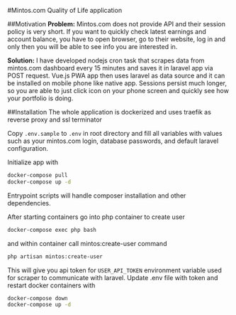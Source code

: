 #Mintos.com Quality of Life application

##Motivation
**Problem:**
Mintos.com does not provide API and their session policy is very short. If you want to quickly check latest earnings 
and account balance, you have to open browser, go to their website, log in and only then you will be able to see info 
you are interested in.

**Solution:**
I have developed nodejs cron task that scrapes data from mintos.com dashboard every 15 minutes and saves it in laravel 
app via POST request. Vue.js PWA app then uses laravel as data source and it can be installed on mobile phone like 
native app. Sessions persist much longer, so you are able to just click icon on your phone screen and quickly see how 
your portfolio is doing.

##Installation
The whole application is dockerized and uses traefik as reverse proxy and ssl terminator

Copy `.env.sample` to `.env` in root directory and fill all variables with values such as your mintos.com login, 
database passwords, and default laravel configuration.

Initialize app with 
```bash
docker-compose pull
docker-compose up -d
```
Entrypoint scripts will handle composer installation and other dependencies.

After starting containers go into php container to create user
```bash
docker-compose exec php bash
```
and within container call mintos:create-user command
```bash
php artisan mintos:create-user
```

This will give you api token for `USER_API_TOKEN` environment variable used for scraper to communicate with laravel. 
Update .env file with token and restart docker containers with
```bash
docker-compose down
docker-compose up -d
```